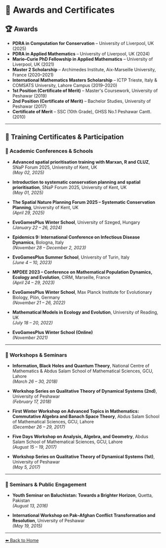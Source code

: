 # 🏅 Awards and Certificates

## 🏆 Awards

- **PDRA in Computation for Conservation** – University of Liverpool, UK (2025)
- **PDRA in Applied Mathematics** – University of Liverpool, UK (2024)
- **Marie–Curie PhD Fellowship in Applied Mathematics** – University of Liverpool, UK (2021)
- **Master 2 Scholarship** – Archimedes Institute, Aix-Marseille University, France (2020–2021)
- **International Mathematics Masters Scholarship** – ICTP Trieste, Italy & COMSATS University, Lahore Campus (2019–2020)
- **1st Position (Certificate of Merit)** – Master's Coursework, University of Peshawar (2019)
- **2nd Position (Certificate of Merit)** – Bachelor Studies, University of Peshawar (2017)
- **Certificate of Merit** – SSC (10th Grade), GHSS No.1 Peshawar Cantt. (2010)

---

## 📜 Training Certificates & Participation

### 🔹 Academic Conferences & Schools

- **Advanced spatial prioritisation training with Marxan, R and CLUZ**, SNaP Forum 2025, University of Kent, UK  
  *(May 02, 2025)*
- **Introduction to systematic conservation planning and spatial prioritisation**, SNaP Forum 2025, University of Kent, UK  
  *(May 01, 2025)*
- **The Spatial Nature Planning Forum 2025 – Systematic Conservation Planning**, University of Kent, UK  
  *(April 29, 2025)*

- **EvoGamesPlus Winter School**, University of Szeged, Hungary  
  *(January 22 – 26, 2024)*

- **Epidemics 9: International Conference on Infectious Disease Dynamics**, Bologna, Italy  
  *(November 28 – December 2, 2023)*

- **EvoGamesPlus Summer School**, University of Turin, Italy  
  *(June 4 – 10, 2023)*

- **MPDEE 2023 – Conference on Mathematical Population Dynamics, Ecology and Evolution**, CIRM, Marseille, France  
  *(April 24 – 29, 2023)*

- **EvoGamesPlus Winter School**, Max Planck Institute for Evolutionary Biology, Plön, Germany  
  *(November 21 – 26, 2022)*

- **Mathematical Models in Ecology and Evolution**, University of Reading, UK  
  *(July 18 – 20, 2022)*

- **EvoGamesPlus Winter School (Online)**  
  *(November 2021)*

---

### 🔹 Workshops & Seminars

- **Information, Black Holes and Quantum Theory**, National Centre of Mathematics & Abdus Salam School of Mathematical Sciences, GCU, Lahore  
  *(March 26 – 30, 2018)*

- **Workshop Series on Qualitative Theory of Dynamical Systems (2nd)**, University of Peshawar  
  *(February 17, 2018)*

- **First Winter Workshop on Advanced Topics in Mathematics: Commutative Algebra and Banach Space Theory**, Abdus Salam School of Mathematical Sciences, GCU, Lahore  
  *(December 26 – 29, 2017)*

- **Five Days Workshop on Analysis, Algebra, and Geometry**, Abdus Salam School of Mathematical Sciences, GCU, Lahore  
  *(August 15 – 19, 2017)*

- **Workshop Series on Qualitative Theory of Dynamical Systems (1st)**, University of Peshawar  
  *(May 5, 2017)*

---

### 🔹 Seminars & Public Engagement

- **Youth Seminar on Baluchistan: Towards a Brighter Horizon**, Quetta, Pakistan  
  *(August 13, 2016)*

- **International Workshop on Pak–Afghan Conflict Transformation and Resolution**, University of Peshawar  
  *(May 19, 2015)*

---

[⬅️ Back to Home](index.md)
